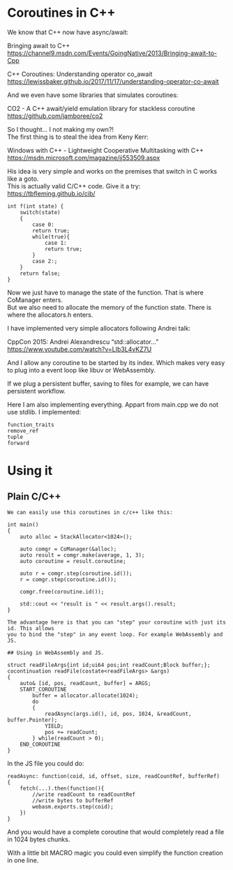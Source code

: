 # Coroutines in C++

We know that C++ now have async/await:  

Bringing await to C++  
https://channel9.msdn.com/Events/GoingNative/2013/Bringing-await-to-Cpp  
  
C++ Coroutines: Understanding operator co_await  
https://lewissbaker.github.io/2017/11/17/understanding-operator-co-await  
  
And we even have some libraries that simulates coroutines:  
  
CO2 - A C++ await/yield emulation library for stackless coroutine   
https://github.com/jamboree/co2  
  
So I thought... I not making my own?!  
The first thing is to steal the idea from Keny Kerr:  
  
Windows with C++ - Lightweight Cooperative Multitasking with C++  
https://msdn.microsoft.com/magazine/jj553509.aspx  
  
His idea is very simple and works on the premises that switch in C works like a goto.  
This is actually valid C/C++ code. Give it a try: https://tbfleming.github.io/cib/  

    int f(int state) {
        switch(state)
        {
            case 0:
            return true;
            while(true){
                case 1:
                return true;
            }
            case 2:;
        }
        return false;
    }

Now we just have to manage the state of the function. That is where CoManager enters.  
But we also need to allocate the memory of the function state. There is where the allocators.h enters.  
  
I have implemented very simple allocators following Andrei talk:  
  
CppCon 2015: Andrei Alexandrescu “std::allocator...”  
https://www.youtube.com/watch?v=LIb3L4vKZ7U  
  
And I allow any coroutine to be started by its index. Which makes very easy to plug into a event loop like libuv or WebAssembly.  
  
If we plug a persistent buffer, saving to files for example, we can have persistent workflow.  

Here I am also implementing everything. Appart from main.cpp we do not use stdlib. I implemented:

    function_traits
    remove_ref
    tuple
    forward

# Using it

## Plain C/C++

    We can easily use this coroutines in c/c++ like this:

    int main()
    {
        auto alloc = StackAllocator<1024>();

        auto comgr = CoManager(&alloc);
        auto result = comgr.make(average, 1, 3);
        auto coroutine = result.coroutine;

        auto r = comgr.step(coroutine.id());
        r = comgr.step(coroutine.id());

        comgr.free(coroutine.id());

        std::cout << "result is " << result.args().result;
    }

    The advantage here is that you can "step" your coroutine with just its id. This allows
    you to bind the "step" in any event loop. For example WebAssembly and JS.

    ## Using in WebAssembly and JS.

    struct readFileArgs{int id;ui64 pos;int readCount;Block buffer;};
    cocontinuation readFile(costate<readFileArgs> &args)
    {
        auto& [id, pos, readCount, buffer] = ARGS;
        START_COROUTINE
            buffer = allocator.allocate(1024);
            do
            {
                readAsync(args.id(), id, pos, 1024, &readCount, buffer.Pointer);
                YIELD;
                pos += readCount;
            } while(readCount > 0);
        END_COROUTINE
    }

In the JS file you could do:

    readAsync: function(coid, id, offset, size, readCountRef, bufferRef)
    {
        fetch(...).then(function(){
            //write readCount to readCountRef
            //write bytes to bufferRef
            webasm.exports.step(coid);
        })
    }

And you would have a complete coroutine that would completely read a file in 1024 bytes chunks.

With a little bit MACRO magic you could even simplify the function creation in one line.
